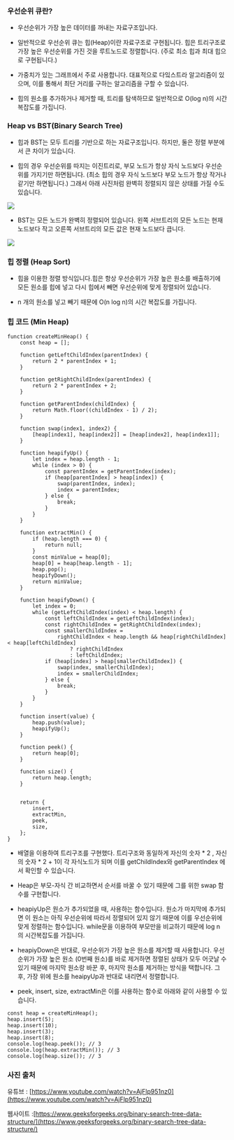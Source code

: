 ### **우선순위 큐란?**

- 우선순위가 가장 높은 데이터를 꺼내는 자료구조입니다.

- 일반적으로 우선순위 큐는 힙(Heap)이란 자료구조로 구현됩니다. 힙은 트리구조로 가장 높은 우선순위를 가진 것을 루트노드로 정렬합니다. (주로 최소 힙과 최대 힙으로 구현됩니다.)

- 가중치가 있는 그래프에서 주로 사용합니다. 대표적으로 다잌스트라 알고리즘이 있으며, 이를 통해서 최단 거리를 구하는 알고리즘을 구할 수 있습니다.

- 힙의 원소를 추가하거나 제거할 때, 트리를 탐색하므로 일반적으로 O(log n)의 시간 복잡도를 가집니다.

### **Heap vs BST(Binary Search Tree)**

- 힙과 BST는 모두 트리를 기반으로 하는 자료구조입니다. 하지만, 둘은 정렬 부분에서 큰 차이가 있습니다.

- 힙의 경우 우선순위를 따지는 이진트리로, 부모 노드가 항상 자식 노드보다 우선순위를 가지기만 하면됩니다. (최소 힙의 경우 자식 노드보다 부모 노드가 항상 작거나 같기만 하면됩니다.) 그래서 아래 사진처럼 완벽히 정렬되지 않은 상태를 가질 수도 있습니다.

![](https://blog.kakaocdn.net/dn/boR3CO/btsknuAuj3m/8kqesBHtC6ClPau6HKSFK1/img.png)

- BST는 모든 노드가 완벽히 정렬되어 있습니다. 왼쪽 서브트리의 모든 노드는 현재 노드보다 작고 오른쪽 서브트리의 모든 값은 현재 노드보다 큽니다. 

![](https://blog.kakaocdn.net/dn/xBEUD/btskhabZ0f2/DnhqU2klvN2qK16DbOHIzK/img.png)

### **힙 정렬 (Heap Sort)** 

- 힙을 이용한 정렬 방식입니다.힙은 항상 우선순위가 가장 높은 원소를 배출하기에 모든 원소를 힙에 넣고 다시 힙에서 빼면 우선순위에 맞게 정렬되어 있습니다.

- n 개의 원소를 넣고 빼기 때문에 O(n log n)의 시간 복잡도를 가집니다. 

### **힙 코드 (Min Heap)**

```
function createMinHeap() {
    const heap = [];

    function getLeftChildIndex(parentIndex) {
        return 2 * parentIndex + 1;
    }

    function getRightChildIndex(parentIndex) {
        return 2 * parentIndex + 2;
    }

    function getParentIndex(childIndex) {
        return Math.floor((childIndex - 1) / 2);
    }

    function swap(index1, index2) {
        [heap[index1], heap[index2]] = [heap[index2], heap[index1]];
    }

    function heapifyUp() {
        let index = heap.length - 1;
        while (index > 0) {
            const parentIndex = getParentIndex(index);
            if (heap[parentIndex] > heap[index]) {
                swap(parentIndex, index);
                index = parentIndex;
            } else {
                break;
            }
        }
    }

    function extractMin() {
        if (heap.length === 0) {
            return null;
        }
        const minValue = heap[0];
        heap[0] = heap[heap.length - 1];
        heap.pop();
        heapifyDown();
        return minValue;
    }

    function heapifyDown() {
        let index = 0;
        while (getLeftChildIndex(index) < heap.length) {
            const leftChildIndex = getLeftChildIndex(index);
            const rightChildIndex = getRightChildIndex(index);
            const smallerChildIndex =
                rightChildIndex < heap.length && heap[rightChildIndex] < heap[leftChildIndex]
                    ? rightChildIndex
                    : leftChildIndex;
            if (heap[index] > heap[smallerChildIndex]) {
                swap(index, smallerChildIndex);
                index = smallerChildIndex;
            } else {
                break;
            }
        }
    }

    function insert(value) {
        heap.push(value);
        heapifyUp();
    }

    function peek() {
        return heap[0];
    }

    function size() {
        return heap.length;
    }
    

    return {
        insert,
        extractMin,
        peek,
        size,
    };
}
```

- 배열을 이용하여 트리구조를 구현했다. 트리구조와 동일하게 자신의 숫자 * 2 , 자신의 숫자 * 2 + 1이 각 자식노드가 되며 이를 getChildIndex와 getParentIndex 에서 확인할 수 있습니다.

- Heap은 부모-자식 간 비교하면서 순서를 바꿀 수 있기 때문에 그를 위한 swap 함수를 구현합니다.

- heapiyUp은 원소가 추가되었을 때, 사용하는 함수입니다. 원소가 마지막에 추가되면 이 원소는 아직 우선순위에 따라서 정렬되어 있지 않기 때문에 이를 우선순위에 맞게 정렬하는 함수입니다. while문을 이용하여 부모만을 비교하기 때문에 log n 의 시간복잡도를 가집니다.

- heapiyDown은 반대로, 우선순위가 가장 높은 원소를 제거할 때 사용합니다. 우선순위가 가장 높은 원소 (0번째 원소)를 바로 제거하면 정렬된 상태가 모두 어긋날 수 있기 때문에 마지막 원소랑 바꾼 후, 마지막 원소를 제거하는 방식을 택합니다. 그 후, 가장 위에 원소를 heaipyUp과 반대로 내리면서 정렬합니다.  
- peek, insert, size, extractMin은 이를 사용하는 함수로 아래와 같이 사용할 수 있습니다.

```
const heap = createMinHeap();
heap.insert(5);
heap.insert(10);
heap.insert(3);
heap.insert(8);
console.log(heap.peek()); // 3
console.log(heap.extractMin()); // 3
console.log(heap.size()); // 3
```

### **사진 출처**

유튜브 : [https://www.youtube.com/watch?v=AjFlp951nz0](https://www.youtube.com/watch?v=AjFlp951nz0)

웹사이트 :[https://www.geeksforgeeks.org/binary-search-tree-data-structure/](https://www.geeksforgeeks.org/binary-search-tree-data-structure/)